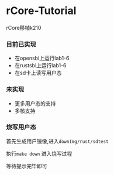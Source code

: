# rCore-Tutorial
rCore移植k210

### 目前已实现
* 在opensbi上运行lab1-6
* 在rustsbi上运行lab1-6
* 在sd卡上读写用户态

### 未实现
 * 更多用户态的支持
 * 多核支持


### 烧写用户态

  首先生成用户镜像,进入`downImg/rust/sdtest` 
  
  执行`make down` 进入烧写过程 
  
  等待提示完毕即可
  
